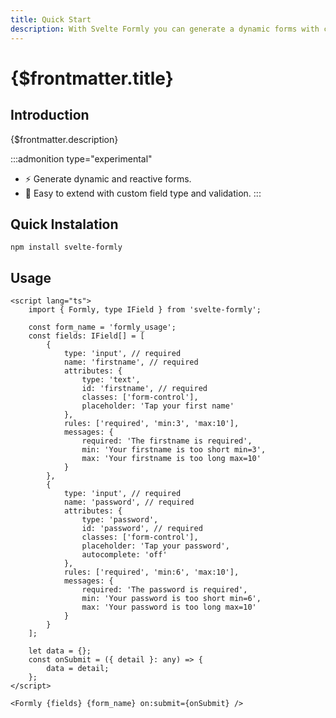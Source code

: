 ```yaml
---
title: Quick Start
description: With Svelte Formly you can generate a dynamic forms with custom rules and styles for application's sveltejs and sveltekit.
---
```


# {$frontmatter.title}

## Introduction

{$frontmatter.description}

:::admonition type="experimental"

- ⚡ Generate dynamic and reactive forms.
- 🙂 Easy to extend with custom field type and validation.
  :::

## Quick Instalation

```shell
npm install svelte-formly
```

## Usage

```svelte {7-8,11,23-24,27} copy title="Quick Usage"
<script lang="ts">
	import { Formly, type IField } from 'svelte-formly';

	const form_name = 'formly_usage';
	const fields: IField[] = [
		{
			type: 'input', // required
			name: 'firstname', // required
			attributes: {
				type: 'text',
				id: 'firstname', // required
				classes: ['form-control'],
				placeholder: 'Tap your first name'
			},
			rules: ['required', 'min:3', 'max:10'],
			messages: {
				required: 'The firstname is required',
				min: 'Your firstname is too short min=3',
				max: 'Your firstname is too long max=10'
			}
		},
		{
			type: 'input', // required
			name: 'password', // required
			attributes: {
				type: 'password',
				id: 'password', // required
				classes: ['form-control'],
				placeholder: 'Tap your password',
				autocomplete: 'off'
			},
			rules: ['required', 'min:6', 'max:10'],
			messages: {
				required: 'The password is required',
				min: 'Your password is too short min=6',
				max: 'Your password is too long max=10'
			}
		}
	];

	let data = {};
	const onSubmit = ({ detail }: any) => {
		data = detail;
	};
</script>

<Formly {fields} {form_name} on:submit={onSubmit} />
```

<script>
  import Form  from '$lib/components/getting-started/Form.svelte'
</script>
<Form />
